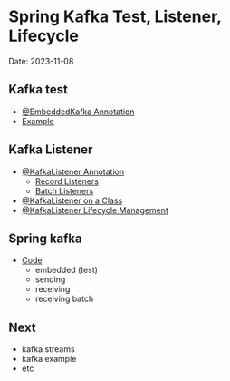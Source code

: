 # Spring Kafka Test, Listener, Lifecycle

Date: 2023-11-08

## Kafka test

- [@EmbeddedKafka Annotation](https://docs.spring.io/spring-kafka/docs/2.9.13/reference/html/#embedded-kafka-annotation)
- [Example](https://docs.spring.io/spring-kafka/docs/2.9.13/reference/html/#example)

## Kafka Listener

- [@KafkaListener Annotation](https://docs.spring.io/spring-kafka/docs/2.9.13/reference/html/#kafka-listener-annotation)
    - [Record Listeners](https://docs.spring.io/spring-kafka/docs/2.9.13/reference/html/#record-listener)
    - [Batch Listeners](https://docs.spring.io/spring-kafka/docs/2.9.13/reference/html/#batch-listeners)
- [@KafkaListener on a Class](https://docs.spring.io/spring-kafka/docs/2.9.13/reference/html/#class-level-kafkalistener)
- [@KafkaListener Lifecycle Management](https://docs.spring.io/spring-kafka/docs/2.9.13/reference/html/#kafkalistener-lifecycle)

## Spring kafka

- [Code](https://github.com/spectra-study/study-kafka/tree/main/step02)
    - embedded (test)
    - sending
    - receiving
    - receiving batch

## Next

- kafka streams
- kafka example
- etc
